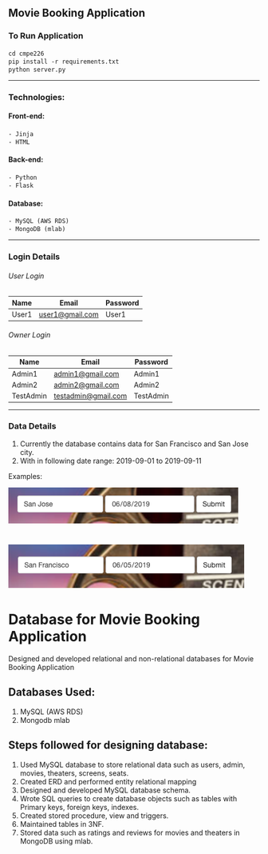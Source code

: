 ## Movie Booking Application

### To Run Application 
```
cd cmpe226
pip install -r requirements.txt
python server.py
```
---
### Technologies:

#### Front-end:
```
- Jinja
- HTML
```
#### Back-end:
```
- Python
- Flask
```
#### Database:
```
- MySQL (AWS RDS)
- MongoDB (mlab)
```
---
### Login Details

###### User Login

| Name          | Email                     | Password   |
|---------------| ------------------------- | -----------|
| User1         | user1@gmail.com           | User1      |

###### Owner Login

| Name          | Email                | Password        |
|---------------| ---------------------| ----------------|
| Admin1        | admin1@gmail.com     | Admin1          |
| Admin2        | admin2@gmail.com     | Admin2          |
| TestAdmin     | testadmin@gmail.com  | TestAdmin       |
---

### Data Details

1. Currently the database contains data for San Francisco and San Jose city.
2. With in following date range: 2019-09-01 to 2019-09-11

Examples:

![example1](static/images/example1.png)

![example2](static/images/example2.png)
=======
# Database for Movie Booking Application
Designed and developed relational and non-relational databases for Movie Booking Application

## Databases Used:
1. MySQL (AWS RDS)
2. Mongodb mlab

## Steps followed for designing database:
1. Used MySQL database to store relational data such as users, admin, movies, theaters, screens, seats.
2. Created ERD and performed entity relational mapping
3. Designed and developed MySQL database schema. 
4. Wrote SQL queries to create database objects such as tables with Primary keys, foreign keys, indexes.
5. Created stored procedure, view and triggers.
6. Maintained tables in 3NF.
7. Stored data such as ratings and reviews for movies and theaters in MongoDB using mlab.


